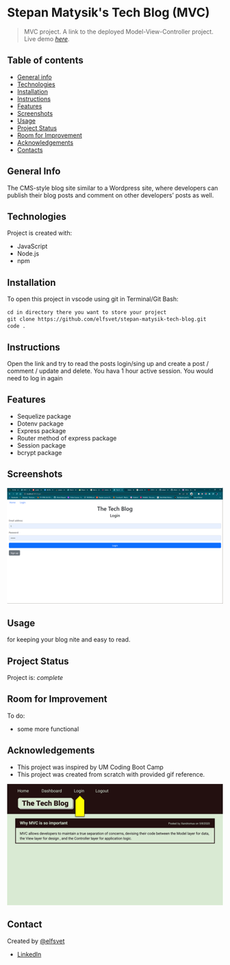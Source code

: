 # Stepan Matysik's Tech Blog (MVC)

> MVC project. A link to the deployed Model-View-Controller project.
> Live demo [_here_](https://youtu.be/jxYPww3Sres). 

## Table of contents
* [General info](#general-info)
* [Technologies](#technologies)
* [Installation](#installation)
* [Instructions](#instructions)
* [Features](#features)
* [Screenshots](#screenshots)
* [Usage](#usage)
* [Project Status](#project-status)
* [Room for Improvement](#room-for-improvement)
* [Acknowledgements](#acknowledgements)
* [Contacts](#contact)



## General Info
 The CMS-style blog site similar to a Wordpress site, where developers can publish their blog posts and comment on other developers’ posts as well.
## Technologies
Project is created with:
- JavaScript
- Node.js
- npm

## Installation
To open this project in vscode using git in Terminal/Git Bash:

```
cd in directory there you want to store your project
git clone https://github.com/elfsvet/stepan-matysik-tech-blog.git
code .
```

## Instructions
Open the link and try to read the posts login/sing up and create a post / comment / update and delete. You hava 1 hour active session. You would need to log in again

## Features
- Sequelize package
- Dotenv package
- Express package
- Router method of express package
- Session package
- bcrypt package

## Screenshots
![Example screenshot](./assets/images/Screenshot%202022-06-15%20155654.png)



## Usage
for keeping your blog nite and easy to read. 
## Project Status
Project is: _complete_

## Room for Improvement
To do:
- some more functional

## Acknowledgements
- This project was inspired by UM Coding Boot Camp
- This project was created from scratch with provided gif reference.

![Example gif](./assets/images/14-mvc-homework-demo-01.gif)

## Contact
Created by [@elfsvet](https://github.com/elfsvet)
- [LinkedIn](https://www.linkedin.com/in/stepanmatysik/)